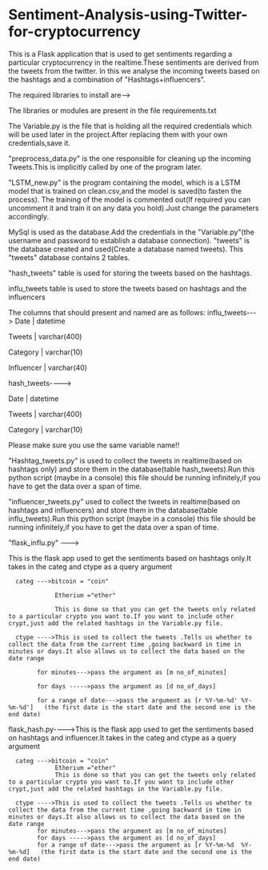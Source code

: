 # Sentiment-Analysis-using-Twitter-for-cryptocurrency
This is a Flask application that is used to get sentiments regarding a particular cryptocurrency in the realtime.These sentiments are derived from the tweets from the twitter.
In this we analyse the incoming tweets based on the hashtags and a combination of "Hashtags+influencers".


The required libraries to install are-->

The libraries or modules are present in the file requirements.txt



The Variable.py is the file that is holding all the required credentials which will be used later in the project.After replacing them with your own credentials,save it.

"preprocess_data.py" is the one responsible for cleaning up the incoming Tweets.This is implicitly called by one of the program later.

"LSTM_new.py" is the program containing the model, which is a LSTM model that is trained on clean.csv,and the model is saved(to fasten the process).
The training of the model is commented out(If required you can uncomment it and train it on any data you hold).Just change the parameters accordingly.

MySql is used as the database.Add the credentials in the "Variable.py"(the username and password to establish a database connection).
"tweets" is the database created and used(Create a database named tweets).
This "tweets" database contains 2 tables.

"hash_tweets" table is used for storing the tweets based on the hashtags.


influ_tweets table is used to store the tweets based on hashtags and the influencers 


The columns that should present and named are as follows:
influ_tweets--->
 Date           | datetime     

Tweets         | varchar(400)

Category       | varchar(10) 

Influencer     | varchar(40)
 
hash_tweets---->

Date            | datetime    

Tweets          | varchar(400) 

Category        | varchar(10)

Please make sure you use the same variable name!!

"Hashtag_tweets.py" is used to collect the tweets in realtime(based on hashtags only) and store them in the database(table hash_tweets).Run this python script (maybe in a console)
this file should be running infinitely,if you have to get the data over a span of time.

"influencer_tweets.py" used to collect the tweets in realtime(based on hashtags and influencers) and store them in the database(table influ_tweets).Run this python script (maybe in a console)
this file should be running infinitely,if you have to get the data over a span of time.

"flask_influ.py" --->

This is the flask app used to get the sentiments based on hashtags only.It takes in the categ and ctype as a query argument
      
      categ --->bitcoin = "coin"
                 
                 Etherium ="ether"
                 
                 This is done so that you can get the tweets only related to a particular crypto you want to.If you want to include other crypt,just add the related hashtags in the Variable.py file.
      
      ctype ---->This is used to collect the tweets .Tells us whether to collect the data from the current time ,going backward in time in minutes or days.It also allows us to collect the data based on the date range
            
            for minutes--->pass the argument as [m no_of_minutes]
            
            for days ----->pass the argument as [d no_of_days]
            
            for a range of date--->pass the argument as [r %Y-%m-%d' %Y-%m-%d']   (the first date is the start date and the second one is the end date)

flask_hash.py---->This is the flask app used to get the sentiments based on hashtags and influencer.It takes in the categ and ctype as a query argument
      
      categ --->bitcoin = "coin"
                 Etherium ="ether"
                 This is done so that you can get the tweets only related to a particular crypto you want to.If you want to include other crypt,just add the related hashtags in the Variable.py file.
      
      ctype ---->This is used to collect the tweets .Tells us whether to collect the data from the current time ,going backward in time in minutes or days.It also allows us to collect the data based on the date range
            for minutes--->pass the argument as [m no_of_minutes]
            for days ----->pass the argument as [d no_of_days]
            for a range of date--->pass the argument as [r %Y-%m-%d  %Y-%m-%d]   (the first date is the start date and the second one is the end date)            



 
